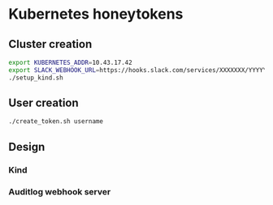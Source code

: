 # Kubernetes honeytokens

## Cluster creation
```bash
export KUBERNETES_ADDR=10.43.17.42
export SLACK_WEBHOOK_URL=https://hooks.slack.com/services/XXXXXXX/YYYYYYYY/ZZZZZZZZZZZZz 
./setup_kind.sh
```

## User creation
```bash
./create_token.sh username
```

## Design

### Kind

### Auditlog webhook server